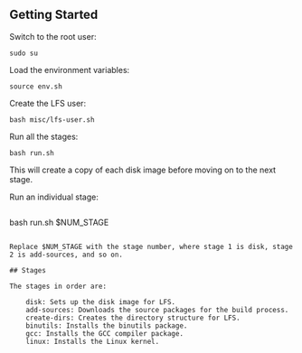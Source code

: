 ## Getting Started

Switch to the root user:
```
sudo su
```

Load the environment variables:
```
source env.sh
```

Create the LFS user:

```
bash misc/lfs-user.sh
```

Run all the stages:

```
bash run.sh
```

This will create a copy of each disk image before moving on to the next stage.

Run an individual stage:

```
```
bash run.sh $NUM_STAGE
```

Replace $NUM_STAGE with the stage number, where stage 1 is disk, stage 2 is add-sources, and so on.

## Stages

The stages in order are:

    disk: Sets up the disk image for LFS.
    add-sources: Downloads the source packages for the build process.
    create-dirs: Creates the directory structure for LFS.
    binutils: Installs the binutils package.
    gcc: Installs the GCC compiler package.
    linux: Installs the Linux kernel.
